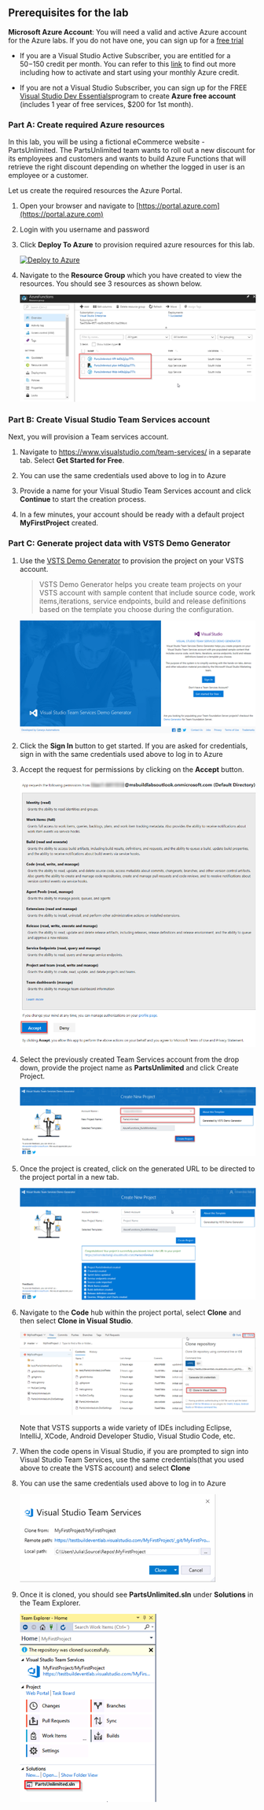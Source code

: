 ## Prerequisites for the lab

**Microsoft Azure Account**: You will need a valid and active Azure account for the Azure labs. If you do not have one, you can sign up for a [free trial](https://azure.microsoft.com/en-us/free/)

   * If you are a Visual Studio Active Subscriber, you are entitled for a $50-$150 credit per month. You can refer to this [link](https://azure.microsoft.com/en-us/pricing/member-offers/msdn-benefits-details/) to find out more including how to activate and start using your monthly Azure credit.

   * If you are not a Visual Studio Subscriber, you can sign up for the FREE [Visual Studio Dev Essentials](https://www.visualstudio.com/dev-essentials/)program to create **Azure free account** (includes 1 year of free services, $200 for 1st month).
### Part A: Create required Azure resources

 In this lab, you will be using a fictional eCommerce website - PartsUnlimited. The PartsUnlimited team wants to  roll out a new discount for its employees and customers and wants to build Azure Functions that will retrieve the right discount depending on whether the logged in user is an employee or a customer. 

Let us create the required resources the Azure Portal. 

1. Open your browser and navigate to [https://portal.azure.com](https://portal.azure.com)

1. Login with you username and password

1. Click **Deploy To Azure** to provision required azure resources for this lab.

   [![Deploy to Azure](http://azuredeploy.net/deploybutton.png)](https://portal.azure.com/#create/Microsoft.Template/uri/https%3A%2F%2Fraw.githubusercontent.com%2FMicrosoft%2Falmvm%2Farmtemplates%2Flabs%2Fvstsextend%2Farmtemplates%2Fazurefunctions%2Fazuredeploy.json)
  


1. Navigate to the **Resource Group** which you have created to view the resources. You should see 3 resources as shown below.

   ![azure_resources](../images/azure_resources.png)

### Part B: Create Visual Studio Team Services account

Next, you will provision a Team services account.

1. Navigate to https://www.visualstudio.com/team-services/ in a separate tab. Select **Get Started for Free**.

1. You can use the same credentials used above to log in to Azure
    

1. Provide a name for your Visual Studio Team Services account and click **Continue** to start the creation process.

1. In a few minutes, your account should be ready with a default project **MyFirstProject** created.

### Part C: Generate project data with VSTS Demo Generator

1. Use the [VSTS Demo Generator](https://demogentesting.azurewebsites.net/?TemplateId=77376&Name=AzureFunctions_BuildWorkshop) to provision the project on your VSTS account.

   > VSTS Demo Generator helps you create team projects on your VSTS account with sample content that include source code, work items,iterations, service endpoints, build and release definitions based on the template you choose during the configuration.

   ![vsts demo generator](../images/vstsdemogeneratornew.png)

1. Click the **Sign In** button to get started. If you are asked for credentials, sign in with the same credentials used above to log in to Azure
   

1. Accept the request for permissions by clicking on the **Accept** button. 

   ![accept terms](../images/acceptterms.png)
     
1. Select the previously created Team Services account from the drop down, provide the project name as **PartsUnlimited** and click Create Project.

    ![create project](../images/createproject.png)

1. Once the project is created, click on the generated URL to be directed to the project portal in a new tab.

    ![create project](../images/createdproject.png)

1. Navigate to the **Code** hub within the project portal, select **Clone** and then select **Clone in Visual Studio**. 

   ![cloneinvisualstudio](../images/cloneinvisualstudio.png)

   Note that VSTS supports a wide variety of IDEs including Eclipse, IntelliJ, XCode, Android Developer Studio, Visual Studio Code, etc.

1. When the code opens in Visual Studio, if you are prompted to sign into Visual Studio Team Services, use the same credentials(that you used above to create the VSTS account) and select **Clone**

1. You can use the same credentials used above to log in to Azure
    

     ![clonepath](../images/clonepath.png)


1. Once it is cloned, you should see **PartsUnlimited.sln** under **Solutions** in the Team Explorer.

     ![openproject](../images/openproject.png)
